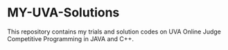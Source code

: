 # MY-UVA-Solutions

This repository contains my trials and solution codes on UVA Online Judge Competitive Programming in JAVA and C++.
